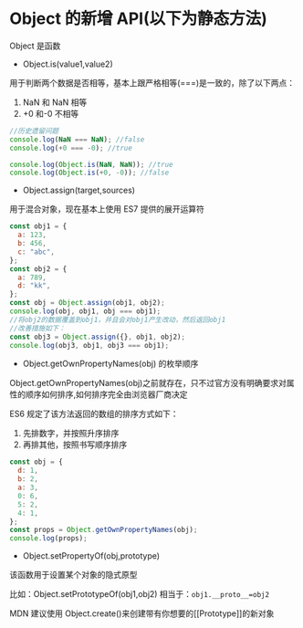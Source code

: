 # Object 的新增 API(以下为静态方法)

Object 是函数

- Object.is(value1,value2)

用于判断两个数据是否相等，基本上跟严格相等(===)是一致的，除了以下两点：

1. NaN 和 NaN 相等
2. +0 和-0 不相等

```js
//历史遗留问题
console.log(NaN === NaN); //false
console.log(+0 === -0); //true

console.log(Object.is(NaN, NaN)); //true
console.log(Object.is(+0, -0)); //false
```

- Object.assign(target,sources)

用于混合对象，现在基本上使用 ES7 提供的展开运算符

```js
const obj1 = {
  a: 123,
  b: 456,
  c: "abc",
};
const obj2 = {
  a: 789,
  d: "kk",
};
const obj = Object.assign(obj1, obj2);
console.log(obj, obj1, obj === obj1);
//将obj2的数据覆盖到obj1，并且会对obj1产生改动，然后返回obj1
//改善措施如下：
const obj3 = Object.assign({}, obj1, obj2);
console.log(obj3, obj1, obj3 === obj1);
```

- Object.getOwnPropertyNames(obj) 的枚举顺序

Object.getOwnPropertyNames(obj)之前就存在，只不过官方没有明确要求对属性的顺序如何排序,如何排序完全由浏览器厂商决定

ES6 规定了该方法返回的数组的排序方式如下：

1. 先排数字，并按照升序排序
2. 再排其他，按照书写顺序排序

```js
const obj = {
  d: 1,
  b: 2,
  a: 3,
  0: 6,
  5: 2,
  4: 1,
};
const props = Object.getOwnPropertyNames(obj);
console.log(props);
```

- Object.setPropertyOf(obj,prototype)

该函数用于设置某个对象的隐式原型

比如：Object.setPrototypeOf(obj1,obj2)
相当于：`obj1.__proto__=obj2`

MDN 建议使用 Object.create()来创建带有你想要的[[Prototype]]的新对象
